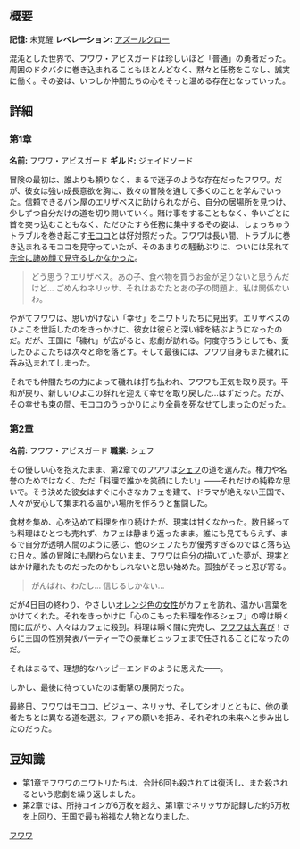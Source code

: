 <!-- title: フワワ・アビスガード -->
<!-- quote: バウバウ！ごはん食べてくれてありがとう！ -->
<!-- chapters: -1 -->
<!-- images: (フワワのチャプター1プロフィール), (焚き火のそばで姉じゃないモココとフワワ), (フワワのチャプター2プロフィール), (チャプター2エンディングでフィアに背を向けるフワワとモココ) -->
<!-- model: false -->

## 概要

**記憶:** 未覚醒
**レベレーション:** [アズールクロー](#entry:azure-claws-entry)

混沌とした世界で、フワワ・アビスガードは珍しいほど「普通」の勇者だった。周囲のドタバタに巻き込まれることもほとんどなく、黙々と任務をこなし、誠実に働く。その姿は、いつしか仲間たちの心をそっと温める存在となっていった。

## 詳細

### 第1章

**名前:** フワワ・アビスガード
**ギルド:** ジェイドソード

冒険の最初は、誰よりも頼りなく、まるで迷子のような存在だったフワワ。だが、彼女は強い成長意欲を胸に、数々の冒険を通して多くのことを学んでいった。信頼できるパン屋のエリザベスに助けられながら、自分の居場所を見つけ、少しずつ自分だけの道を切り開いていく。賭け事をすることもなく、争いごとに首を突っ込むこともなく、ただひたすら任務に集中するその姿は、しょっちゅうトラブルを巻き起こす[モココ](#entry:mococo-entry)とは好対照だった。フワワは長い間、トラブルに巻き込まれるモココを見守っていたが、そのあまりの騒動ぶりに、ついには呆れて[完全に諦め顔で見守るしかなかった](https://www.youtube.com/live/cYvEiwlPkW0?feature=shared&t=2121)。

> どう思う？エリザベス。あの子、食べ物を買うお金が足りないと思うんだけど...
> ごめんねネリッサ、それはあなたとあの子の問題よ。私は関係ないわ。

やがてフワワは、思いがけない「幸せ」をニワトリたちに見出す。エリザベスのひよこを世話したのをきっかけに、彼女は彼らと深い絆を結ぶようになったのだ。だが、王国に「穢れ」が広がると、悲劇が訪れる。何度守ろうとしても、愛したひよこたちは次々と命を落とす。そして最後には、フワワ自身もまた穢れに呑み込まれてしまった。

それでも仲間たちの力によって穢れは打ち払われ、フワワも正気を取り戻す。平和が戻り、新しいひよこの群れを迎えて幸せを取り戻した…はずだった。だが、その幸せも束の間、モココのうっかりにより[全員を死なせてしまったのだった。](https://www.youtube.com/live/31OnEJrRDfU?t=7268)

### 第2章

**名前:** フワワ・アビスガード
**職業:** シェフ

その優しい心を抱えたまま、第2章でのフワワは[シェフ](#entry:jobs-entry)の道を選んだ。権力や名誉のためではなく、ただ「料理で誰かを笑顔にしたい」――それだけの純粋な思いで。そう決めた彼女はすぐに小さなカフェを建て、ドラマが絶えない王国で、人々が安心して集まれる温かい場所を作ろうと奮闘した。

食材を集め、心を込めて料理を作り続けたが、現実は甘くなかった。数日経っても料理はひとつも売れず、カフェは静まり返ったまま。誰にも見てもらえず、まるで自分が透明人間のように感じ、他のシェフたちが優秀すぎるのではと落ち込む日々。誰の冒険にも関わらないまま、フワワは自分の描いていた夢が、現実とはかけ離れたものだったのかもしれないと思い始めた。孤独がそっと忍び寄る。

> がんばれ、わたし…
> 信じるしかない…

だが4日目の終わり、やさしい[オレンジ色の女性](#entry:kiara-entry)がカフェを訪れ、温かい言葉をかけてくれた。それをきっかけに「心のこもった料理を作るシェフ」の噂は瞬く間に広がり、人々はカフェに殺到。料理は瞬く間に完売し、[フワワは大喜び](https://www.youtube.com/live/Yv3kKfGJUfI?si=0iZ1c9GCaj656Svv&t=546)！さらに王国の性別発表パーティーでの豪華ビュッフェまで任されることになったのだ。

それはまるで、理想的なハッピーエンドのように思えた――。

しかし、最後に待っていたのは衝撃の展開だった。

最終日、フワワはモココ、ビジュー、ネリッサ、そしてシオリとともに、他の勇者たちとは異なる道を選ぶ。フィアの願いを拒み、それぞれの未来へと歩み出したのだった。

## 豆知識

- 第1章でフワワのニワトリたちは、合計6回も殺されては復活し、また殺されるという悲劇を繰り返しました。
- 第2章では、所持コインが6万枚を超え、第1章でネリッサが記録した約5万枚を上回り、王国で最も裕福な人物となりました。

[フワワ](#easter:easter-fuwawa)
